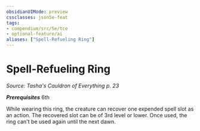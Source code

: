 ```yaml
---
obsidianUIMode: preview
cssclasses: json5e-feat
tags:
- compendium/src/5e/tce
- optional-feature/ai
aliases: ["Spell-Refueling Ring"]
---
```

# Spell-Refueling Ring
*Source: Tasha's Cauldron of Everything p. 23*  

***Prerequisites*** 6th

While wearing this ring, the creature can recover one expended spell slot as an action. The recovered slot can be of 3rd level or lower. Once used, the ring can't be used again until the next dawn.
